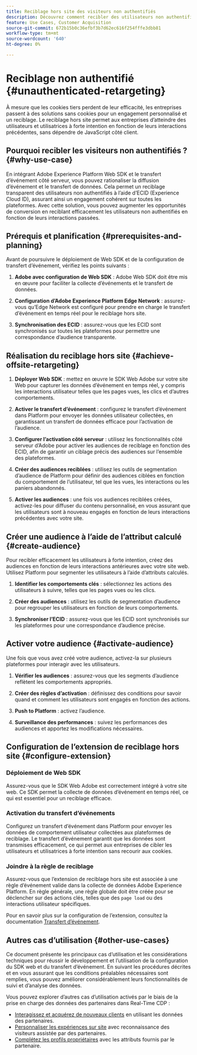 ```yaml
---
title: Reciblage hors site des visiteurs non authentifiés
description: Découvrez comment recibler des utilisateurs non authentifiés à l’aide d’ECID
feature: Use Cases, Customer Acquisition
source-git-commit: 672b15b0c36efbf3b7d62ec616f254fffe3dbb81
workflow-type: tm+mt
source-wordcount: '640'
ht-degree: 0%

---
```


# Reciblage non authentifié {#unauthenticated-retargeting}

À mesure que les cookies tiers perdent de leur efficacité, les entreprises passent à des solutions sans cookies pour un engagement personnalisé et un reciblage. Le reciblage hors site permet aux entreprises d’atteindre des utilisateurs et utilisatrices à forte intention en fonction de leurs interactions précédentes, sans dépendre de JavaScript côté client.

## Pourquoi recibler les visiteurs non authentifiés ? {#why-use-case}

En intégrant Adobe Experience Platform Web SDK et le transfert d’événement côté serveur, vous pouvez rationaliser la diffusion d’événement et le transfert de données. Cela permet un reciblage transparent des utilisateurs non authentifiés à l’aide d’ECID (Experience Cloud ID), assurant ainsi un engagement cohérent sur toutes les plateformes. Avec cette solution, vous pouvez augmenter les opportunités de conversion en reciblant efficacement les utilisateurs non authentifiés en fonction de leurs interactions passées.

## Prérequis et planification {#prerequisites-and-planning}

Avant de poursuivre le déploiement de Web SDK et de la configuration de transfert d’événement, vérifiez les points suivants :

1. **Adobe avec configuration de Web SDK** : Adobe Web SDK doit être mis en œuvre pour faciliter la collecte d’événements et le transfert de données.

2. **Configuration d’Adobe Experience Platform Edge Network** : assurez-vous qu’Edge Network est configuré pour prendre en charge le transfert d’événement en temps réel pour le reciblage hors site.

3. **Synchronisation des ECID** : assurez-vous que les ECID sont synchronisés sur toutes les plateformes pour permettre une correspondance d’audience transparente.

## Réalisation du reciblage hors site {#achieve-offsite-retargeting}

1. **Déployer Web SDK** : mettez en œuvre le SDK Web Adobe sur votre site Web pour capturer les données d’événement en temps réel, y compris les interactions utilisateur telles que les pages vues, les clics et d’autres comportements.

2. **Activer le transfert d’événement** : configurez le transfert d’événement dans Platform pour envoyer les données utilisateur collectées, en garantissant un transfert de données efficace pour l’activation de l’audience.

3. **Configurer l’activation côté serveur** : utilisez les fonctionnalités côté serveur d’Adobe pour activer les audiences de reciblage en fonction des ECID, afin de garantir un ciblage précis des audiences sur l’ensemble des plateformes.

4. **Créer des audiences reciblées** : utilisez les outils de segmentation d’audience de Platform pour définir des audiences ciblées en fonction du comportement de l’utilisateur, tel que les vues, les interactions ou les paniers abandonnés.

5. **Activer les audiences** : une fois vos audiences reciblées créées, activez-les pour diffuser du contenu personnalisé, en vous assurant que les utilisateurs sont à nouveau engagés en fonction de leurs interactions précédentes avec votre site.

## Créer une audience à l’aide de l’attribut calculé {#create-audience}

Pour recibler efficacement les utilisateurs à forte intention, créez des audiences en fonction de leurs interactions antérieures avec votre site web. Utilisez Platform pour segmenter les utilisateurs à l’aide d’attributs calculés.

1. **Identifier les comportements clés** : sélectionnez les actions des utilisateurs à suivre, telles que les pages vues ou les clics.

2. **Créer des audiences** : utilisez les outils de segmentation d’audience pour regrouper les utilisateurs en fonction de leurs comportements.

3. **Synchroniser l’ECID** : assurez-vous que les ECID sont synchronisés sur les plateformes pour une correspondance d’audience précise.

## Activer votre audience {#activate-audience}

Une fois que vous avez créé votre audience, activez-la sur plusieurs plateformes pour interagir avec les utilisateurs.

1. **Vérifier les audiences** : assurez-vous que les segments d’audience reflètent les comportements appropriés.

2. **Créer des règles d’activation** : définissez des conditions pour savoir quand et comment les utilisateurs sont engagés en fonction des actions.

3. **Push to Platform** : activez l’audience.

4. **Surveillance des performances** : suivez les performances des audiences et apportez les modifications nécessaires.

## Configuration de l’extension de reciblage hors site {#configure-extension}

### Déploiement de Web SDK

Assurez-vous que le SDK Web Adobe est correctement intégré à votre site web. Ce SDK permet la collecte de données d’événement en temps réel, ce qui est essentiel pour un reciblage efficace.

### Activation du transfert dʼévénements

Configurez un transfert d’événement dans Platform pour envoyer les données de comportement utilisateur collectées aux plateformes de reciblage. Le transfert d’événement garantit que les données sont transmises efficacement, ce qui permet aux entreprises de cibler les utilisateurs et utilisatrices à forte intention sans recourir aux cookies.

### Joindre à la règle de reciblage

Assurez-vous que l’extension de reciblage hors site est associée à une règle d’événement valide dans la collecte de données Adobe Experience Platform. En règle générale, une règle globale doit être créée pour se déclencher sur des actions clés, telles que des `page load` ou des interactions utilisateur spécifiques.

Pour en savoir plus sur la configuration de l’extension, consultez la documentation [Transfert d’événement](https://experienceleague.adobe.com/en/docs/experience-platform/tags/event-forwarding/getting-started).

## Autres cas d’utilisation {#other-use-cases}

Ce document présente les principaux cas d’utilisation et les considérations techniques pour réussir le développement et l’utilisation de la configuration du SDK web et du transfert d’événement. En suivant les procédures décrites et en vous assurant que les conditions préalables nécessaires sont remplies, vous pouvez améliorer considérablement leurs fonctionnalités de suivi et d’analyse des données.

Vous pouvez explorer d’autres cas d’utilisation activés par le biais de la prise en charge des données des partenaires dans Real-Time CDP :

- [Interagissez et acquérez de nouveaux clients](./prospecting.md) en utilisant les données des partenaires.
- [Personnaliser les expériences sur site](./offsite-retargeting.md) avec reconnaissance des visiteurs assistée par des partenaires.
- [Complétez les profils propriétaires](./supplement-first-party-profiles.md) avec les attributs fournis par le partenaire.
